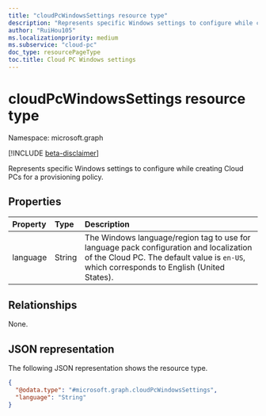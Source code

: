 ```yaml
---
title: "cloudPcWindowsSettings resource type"
description: "Represents specific Windows settings to configure while creating Cloud PCs for a provisioning policy."
author: "RuiHou105"
ms.localizationpriority: medium
ms.subservice: "cloud-pc"
doc_type: resourcePageType
toc.title: Cloud PC Windows settings
---
```


# cloudPcWindowsSettings resource type

Namespace: microsoft.graph

[!INCLUDE [beta-disclaimer](../../includes/beta-disclaimer.md)]

Represents specific Windows settings to configure while creating Cloud PCs for a provisioning policy.

## Properties

|Property|Type|Description|
|:---|:---|:---|
|language|String|The Windows language/region tag to use for language pack configuration and localization of the Cloud PC. The default value is `en-US`, which corresponds to English (United States).|

## Relationships

None.

## JSON representation

The following JSON representation shows the resource type.
<!-- {
  "blockType": "resource",
  "@odata.type": "microsoft.graph.cloudPcWindowsSettings"
}
-->

``` json
{
  "@odata.type": "#microsoft.graph.cloudPcWindowsSettings",
  "language": "String"
}
```
